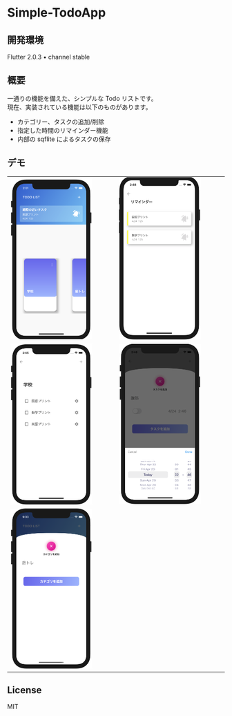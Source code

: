 # Simple-TodoApp

## 開発環境

Flutter 2.0.3 • channel stable

## 概要

一通りの機能を備えた、シンプルな Todo リストです。  
現在、実装されている機能は以下のものがあります。

- カテゴリー、タスクの追加/削除
- 指定した時間のリマインダー機能
- 内部の sqflite によるタスクの保存

## デモ

<table>
    <tr>
      <td><img src='readme_images/home.png' width='80%' height='auto'></td>
      <td><img src='readme_images/reminder.png' width='80%' height='auto'></td>
    </tr>
    <tr>
      <td><img src='readme_images/task.png' width='80%' height='auto'></td>
      <td><img src='readme_images/time.png' width='80%' height='auto'></td>
    </tr>
    <tr>
      <td><img src='readme_images/add_todo.png' width='80%' height='auto'></td>
    </tr>
  </table>

## License

MIT
